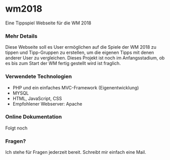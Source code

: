 # wm2018

Eine Tippspiel Webseite für die WM 2018

### Mehr Details

Diese Webseite soll es User ermöglichen auf die Spiele der WM 2018 zu tippen und Tipp-Gruppen zu erstellen, um die eigenen Tipps mit denen anderer User zu vergleichen.
Dieses Projekt ist noch im Anfangsstadium, ob es bis zum Start der WM fertig gestellt wird ist fraglich.

### Verwendete Technologien

* PHP und ein einfaches MVC-Framework (Eigenentwicklung)
* MYSQL
* HTML, JavaScript, CSS
* Empfohlener Webserver: Apache

### Online Dokumentation

Folgt noch

### Fragen?

Ich stehe für Fragen jederzeit bereit. Schreibt mir einfach eine Mail. 